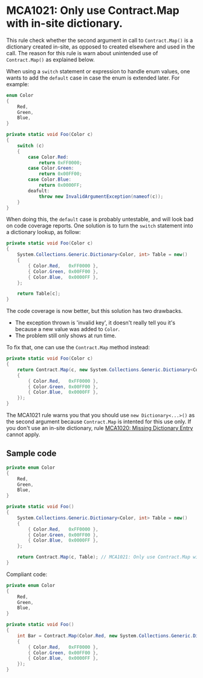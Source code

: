 # MCA1021: Only use Contract.Map with in-site dictionary.

This rule check whether the second argument in call to `Contract.Map()` is a dictionary created in-site, as opposed to created elsewhere and used in the call. The reason for this rule is warn about unintended use of `Contract.Map()` as explained below.

When using a `switch` statement or expression to handle enum values, one wants to add the `default` case in case the enum is extended later. For example:

```cs
enum Color
{
    Red,
    Green,
    Blue,
}

private static void Foo(Color c)
{
    switch (c)
    {
        case Color.Red:
            return 0xFF0000;
        case Color.Green:
            return 0x00FF00;
        case Color.Blue:
            return 0x0000FF;
        deafult:
            throw new InvalidArgumentException(nameof(c));
    }
}
```

When doing this, the `default` case is probably untestable, and will look bad on code coverage reports. One solution is to turn the `switch` statement into a dictionary lookup, as follow:

```cs
private static void Foo(Color c)
{
    System.Collections.Generic.Dictionary<Color, int> Table = new()
    {
        { Color.Red,   0xFF0000 },
        { Color.Green, 0x00FF00 },
        { Color.Blue,  0x0000FF },
    };

    return Table[c];
}
```

The code coverage is now better, but this solution has two drawbacks.

+ The exception thrown is 'invalid key', it doesn't really tell you it's because a new value was added to `Color`.
+ The problem still only shows at run time.

To fix that, one can use the `Contract.Map` method instead:


```cs
private static void Foo(Color c)
{
    return Contract.Map(c, new System.Collections.Generic.Dictionary<Color, int>()
    {
        { Color.Red,   0xFF0000 },
        { Color.Green, 0x00FF00 },
        { Color.Blue,  0x0000FF },
    });
}
```

The MCA1021 rule warns you that you should use `new Dictionary<...>()` as the second argument because `Contract.Map` is intented for this use only. If you don't use an in-site dictionary, rule [MCA1020: Missing Dictionary Entry](MCA1020.md) cannot apply.

## Sample code

```cs
private enum Color
{
    Red,
    Green,
    Blue,
}

private static void Foo()
{
    System.Collections.Generic.Dictionary<Color, int> Table = new()
    {
        { Color.Red,   0xFF0000 },
        { Color.Green, 0x00FF00 },
        { Color.Blue,  0x0000FF },
    };

    return Contract.Map(c, Table); // MCA1021: Only use Contract.Map with in-site dictionary.
}
```

Compliant code:

```cs
private enum Color
{
    Red,
    Green,
    Blue,
}

private static void Foo()
{
    int Bar = Contract.Map(Color.Red, new System.Collections.Generic.Dictionary<Color, int>()
    {
        { Color.Red,   0xFF0000 },
        { Color.Green, 0x00FF00 },
        { Color.Blue,  0x0000FF },
    });
}
```
